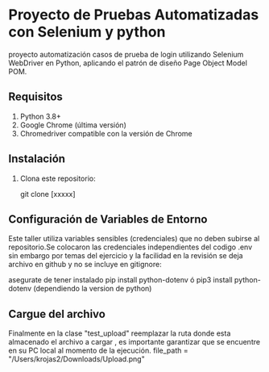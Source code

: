 # Proyecto de Pruebas Automatizadas con Selenium y python
 proyecto automatización casos de prueba de login utilizando Selenium WebDriver en Python, aplicando el patrón de diseño Page Object Model POM.

## Requisitos

1. Python 3.8+
2. Google Chrome (última versión)
3. Chromedriver compatible con la versión de Chrome

## Instalación

1. Clona este repositorio:
   
   git clone [xxxxx]

## Configuración de Variables de Entorno

Este taller utiliza variables sensibles (credenciales) que no deben subirse al repositorio.Se colocaron las credenciales independientes del codigo .env sin embargo por temas del ejercicio y la facilidad en la revisión se deja archivo en github y no se incluye en gitignore:

asegurate de tener instalado
pip install python-dotenv ó pip3 install python-dotenv (dependiendo la version de python)

## Cargue del archivo

Finalmente en la clase "test_upload" reemplazar la ruta donde esta almacenado el archivo a cargar , es importante garantizar que se encuentre en su PC local al momento de la ejecución.
file_path = "/Users/krojas2/Downloads/Upload.png"
